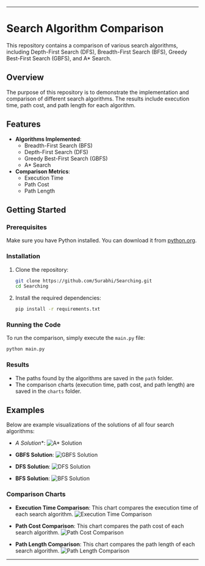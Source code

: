 

---

# Search Algorithm Comparison

This repository contains a comparison of various search algorithms, including Depth-First Search (DFS), Breadth-First Search (BFS), Greedy Best-First Search (GBFS), and A* Search.

## Overview

The purpose of this repository is to demonstrate the implementation and comparison of different search algorithms. The results include execution time, path cost, and path length for each algorithm.

## Features

- **Algorithms Implemented**:
  - Breadth-First Search (BFS)
  - Depth-First Search (DFS)
  - Greedy Best-First Search (GBFS)
  - A* Search
- **Comparison Metrics**:
  - Execution Time
  - Path Cost
  - Path Length

## Getting Started

### Prerequisites

Make sure you have Python installed. You can download it from [python.org](https://www.python.org/).

### Installation

1. Clone the repository:
   ```sh
   git clone https://github.com/5urabhi/Searching.git
   cd Searching
   ```

2. Install the required dependencies:
   ```sh
   pip install -r requirements.txt
   ```

### Running the Code

To run the comparison, simply execute the `main.py` file:
```sh
python main.py
```

### Results

- The paths found by the algorithms are saved in the `path` folder.
- The comparison charts (execution time, path cost, and path length) are saved in the `charts` folder.

## Examples

Below are example visualizations of the solutions of all four search algorithms:

- **A* Solution**:
![A* Solution](https://github.com/5urabhi/Searching/assets/104481755/0df00e33-2767-4abf-a988-3579d73055ea)

- **GBFS Solution**:
![GBFS Solution](https://github.com/5urabhi/Searching/assets/104481755/a4e85660-ccfc-4bb5-baec-383c6dd9a059)

- **DFS Solution**:
![DFS Solution](https://github.com/5urabhi/Searching/assets/104481755/6e72bb38-ab7c-45c6-b482-df25f5be52c6)

- **BFS Solution**:
![BFS Solution](https://github.com/5urabhi/Searching/assets/104481755/f78b7191-9079-4e36-a913-198900e249a4)

### Comparison Charts

- **Execution Time Comparison**:
  This chart compares the execution time of each search algorithm.
  ![Execution Time Comparison](https://github.com/5urabhi/Searching/assets/104481755/8e746aa5-c6d5-4eb1-afd4-c039ed95cec4)

- **Path Cost Comparison**:
  This chart compares the path cost of each search algorithm.
  ![Path Cost Comparison](https://github.com/5urabhi/Searching/assets/104481755/b431c21b-422c-4ef7-85f0-41c6516d7bf2)

- **Path Length Comparison**:
  This chart compares the path length of each search algorithm.
  ![Path Length Comparison](https://github.com/5urabhi/Searching/assets/104481755/6ba9fa61-f085-4720-8265-0b9fd9db3230)



---
